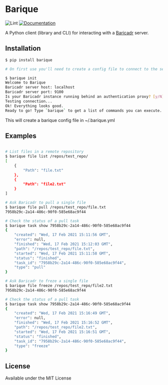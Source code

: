 # Barique

![Lint](https://github.com/baricadr/barique/workflows/Lint/badge.svg?branch=master)
[![Documentation](https://readthedocs.org/projects/barique/badge/?version=latest)](http://barique.readthedocs.io/en/latest/?badge=latest)

A Python client (library and CLI) for interacting with a [Baricadr](https://github.com/baricadr/baricadr) server.

## Installation

```bash
$ pip install barique

# On first use you'll need to create a config file to connect to the server, just run:

$ barique init
Welcome to Barique
Baricadr server host: localhost
Baricadr server port: 9100
Is your Baricadr instance running behind an authentication proxy? [y/N]: n
Testing connection...
Ok! Everything looks good.
Ready to go! Type `barique` to get a list of commands you can execute.

```

This will create a barique config file in ~/.barique.yml

## Examples

```bash

# List files in a remote repository
$ barique file list /repos/test_repo/
[
    {
        "Path": "file.txt"
    },
    {
        "Path": "file2.txt"
    }
]

# Ask Baricadr to pull a single file
$ barique file pull /repos/test_repo/file.txt
7958b29c-2a14-486c-90f0-585e68ac9f44

# Check the status of a pull task
$ barique task show 7958b29c-2a14-486c-90f0-585e68ac9f44
{
    "created": "Wed, 17 Feb 2021 15:11:56 GMT",
    "error": null,
    "finished": "Wed, 17 Feb 2021 15:12:03 GMT",
    "path": "/repos/test_repo/file.txt",
    "started": "Wed, 17 Feb 2021 15:11:58 GMT",
    "status": "finished",
    "task_id": "7958b29c-2a14-486c-90f0-585e68ac9f44",
    "type": "pull"
}

# Ask Baricadr to freze a single file
$ barique file freeze /repos/test_repo/file2.txt
7958b29c-2a14-486c-90f0-585e68ac9f44

# Check the status of a pull task
$ barique task show 7958b29c-2a14-486c-90f0-585e68ac9f44
{
    "created": "Wed, 17 Feb 2021 15:16:49 GMT",
    "error": null,
    "finished": "Wed, 17 Feb 2021 15:16:52 GMT",
    "path": "/repos/test_repo/file2.txt",
    "started": "Wed, 17 Feb 2021 15:16:51 GMT",
    "status": "finished",
    "task_id": "7958b29c-2a14-486c-90f0-585e68ac9f44",
    "type": "freeze"
}
```

## License

Available under the MIT License
